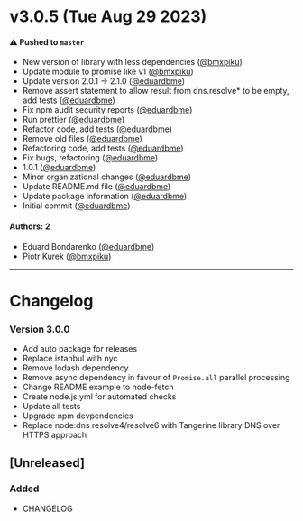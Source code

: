 # v3.0.5 (Tue Aug 29 2023)

#### ⚠️ Pushed to `master`

- New version of library with less dependencies ([@bmxpiku](https://github.com/bmxpiku))
- Update module to promise like v1 ([@bmxpiku](https://github.com/bmxpiku))
- Update version 2.0.1 -> 2.1.0 ([@eduardbme](https://github.com/eduardbme))
- Remove assert statement to allow result from dns.resolve* to be empty, add tests ([@eduardbme](https://github.com/eduardbme))
- Fix npm audit security reports ([@eduardbme](https://github.com/eduardbme))
- Run prettier ([@eduardbme](https://github.com/eduardbme))
- Refactor code, add tests ([@eduardbme](https://github.com/eduardbme))
- Remove old files ([@eduardbme](https://github.com/eduardbme))
- Refactoring code, add tests ([@eduardbme](https://github.com/eduardbme))
- Fix bugs, refactoring ([@eduardbme](https://github.com/eduardbme))
- 1.0.1 ([@eduardbme](https://github.com/eduardbme))
- Minor organizational changes ([@eduardbme](https://github.com/eduardbme))
- Update README.md file ([@eduardbme](https://github.com/eduardbme))
- Update package information ([@eduardbme](https://github.com/eduardbme))
- Initial commit ([@eduardbme](https://github.com/eduardbme))

#### Authors: 2

- Eduard Bondarenko ([@eduardbme](https://github.com/eduardbme))
- Piotr Kurek ([@bmxpiku](https://github.com/bmxpiku))

---



# Changelog

### Version 3.0.0
  - Add auto package for releases
  - Replace istanbul with nyc
  - Remove lodash dependency
  - Remove async dependency in favour of `Promise.all` parallel processing
  - Change README example to node-fetch
  - Create node.js.yml for automated checks
  - Update all tests
  - Upgrade npm devpendencies
  - Replace node:dns resolve4/resolve6 with Tangerine library DNS over HTTPS approach

## [Unreleased]

### Added

- CHANGELOG